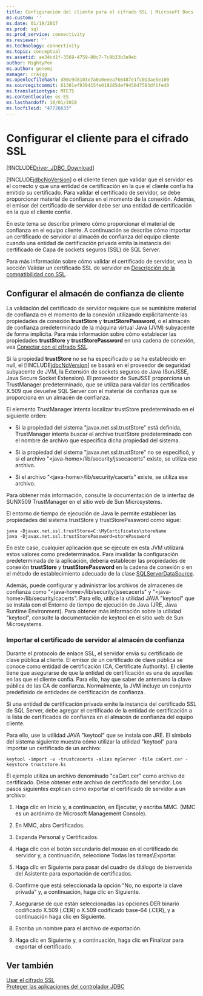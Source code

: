 ```yaml
---
title: Configuración del cliente para el cifrado SSL | Microsoft Docs
ms.custom: ''
ms.date: 01/19/2017
ms.prod: sql
ms.prod_service: connectivity
ms.reviewer: ''
ms.technology: connectivity
ms.topic: conceptual
ms.assetid: ae34cd1f-3569-4759-80c7-7c9b33b3e9eb
author: MightyPen
ms.author: genemi
manager: craigg
ms.openlocfilehash: d80c9d8103e7a0a0eeea766487e1fc013ae5e100
ms.sourcegitcommit: 61381ef939415fe019285def9450d7583df1fed0
ms.translationtype: MTE75
ms.contentlocale: es-ES
ms.lasthandoff: 10/01/2018
ms.locfileid: "47726633"
---
```

# <a name="configuring-the-client-for-ssl-encryption"></a>Configurar el cliente para el cifrado SSL
[!INCLUDE[Driver_JDBC_Download](../../includes/driver_jdbc_download.md)]

  [!INCLUDE[jdbcNoVersion](../../includes/jdbcnoversion_md.md)] o el cliente tienen que validar que el servidor es el correcto y que una entidad de certificación en la que el cliente confía ha emitido su certificado. Para validar el certificado de servidor, se debe proporcionar material de confianza en el momento de la conexión. Además, el emisor del certificado de servidor debe ser una entidad de certificación en la que el cliente confíe.  
  
 En este tema se describe primero cómo proporcionar el material de confianza en el equipo cliente. A continuación se describe cómo importar un certificado de servidor al almacén de confianza del equipo cliente cuando una entidad de certificación privada emita la instancia del certificado de Capa de sockets seguros (SSL) de SQL Server.  
  
 Para más información sobre cómo validar el certificado de servidor, vea la sección Validar un certificado SSL de servidor en [Descripción de la compatibilidad con SSL](../../connect/jdbc/understanding-ssl-support.md).  
  
## <a name="configuring-the-client-trust-store"></a>Configurar el almacén de confianza de cliente  
 La validación del certificado de servidor requiere que se suministre material de confianza en el momento de la conexión utilizando explícitamente las propiedades de conexión **trustStore** y **trustStorePassword**, o el almacén de confianza predeterminado de la máquina virtual Java (JVM) subyacente de forma implícita. Para más información sobre cómo establecer las propiedades **trustStore** y **trustStorePassword** en una cadena de conexión, vea [Conectar con el cifrado SSL](../../connect/jdbc/connecting-with-ssl-encryption.md).  
  
 Si la propiedad **trustStore** no se ha especificado o se ha establecido en null, el [!INCLUDE[jdbcNoVersion](../../includes/jdbcnoversion_md.md)] se basará en el proveedor de seguridad subyacente de JVM, la Extensión de sockets seguros de Java (SunJSSE, Java Secure Socket Extension). El proveedor de SunJSSE proporciona un TrustManager predeterminado, que se utiliza para validar los certificados X.509 que devuelve SQL Server con el material de confianza que se proporciona en un almacén de confianza.  
  
 El elemento TrustManager intenta localizar trustStore predeterminado en el siguiente orden:  
  
-   Si la propiedad del sistema "javax.net.ssl.trustStore" está definida, TrustManager intenta buscar el archivo trustStore predeterminado con el nombre de archivo que especifica dicha propiedad del sistema.  
  
-   Si la propiedad del sistema "javax.net.ssl.trustStore" no se especificó, y si el archivo "\<java-home>/lib/security/jssecacerts" existe, se utiliza ese archivo.  
  
-   Si el archivo "\<java-home>/lib/security/cacerts" existe, se utiliza ese archivo.  
  
 Para obtener más información, consulte la documentación de la interfaz de SUNX509 TrustManager en el sitio web de Sun Microsystems.  
  
 El entorno de tiempo de ejecución de Java le permite establecer las propiedades del sistema trustStore y trustStorePassword como sigue:  
  
```  
java -Djavax.net.ssl.trustStore=C:\MyCertificates\storeName  
java -Djavax.net.ssl.trustStorePassword=storePassword  
```  
  
 En este caso, cualquier aplicación que se ejecute en esta JVM utilizará estos valores como predeterminados. Para invalidar la configuración predeterminada de la aplicación, debería establecer las propiedades de conexión **trustStore** y **trustStorePassword** en la cadena de conexión o en el método de establecimiento adecuado de la clase [SQLServerDataSource](../../connect/jdbc/reference/sqlserverdatasource-class.md).  
  
 Además, puede configurar y administrar los archivos de almacenes de confianza como "\<java-home>/lib/security/jssecacerts" y "\<java-home>/lib/security/cacerts". Para ello, utilice la utilidad JAVA "keytool" que se instala con el Entorno de tiempo de ejecución de Java (JRE, Java Runtime Environment). Para obtener más información sobre la utilidad "keytool", consulte la documentación de keytool en el sitio web de Sun Microsystems.  
  
### <a name="importing-the-server-certificate-to-trust-store"></a>Importar el certificado de servidor al almacén de confianza  
 Durante el protocolo de enlace SSL, el servidor envía su certificado de clave pública al cliente. El emisor de un certificado de clave pública se conoce como entidad de certificación (CA, Certificate Authority). El cliente tiene que asegurarse de que la entidad de certificación es una de aquellas en las que el cliente confía. Para ello, hay que saber de antemano la clave pública de las CA de confianza. Normalmente, la JVM incluye un conjunto predefinido de entidades de certificación de confianza.  
  
 Si una entidad de certificación privada emite la instancia del certificado SSL de SQL Server, debe agregar el certificado de la entidad de certificación a la lista de certificados de confianza en el almacén de confianza del equipo cliente.  
  
 Para ello, use la utilidad JAVA "keytool" que se instala con JRE. El símbolo del sistema siguiente muestra cómo utilizar la utilidad "keytool" para importar un certificado de un archivo:  
  
```  
keytool -import -v -trustcacerts -alias myServer -file caCert.cer -keystore truststore.ks  
```  
  
 El ejemplo utiliza un archivo denominado "caCert.cer" como archivo de certificado. Debe obtener este archivo de certificado del servidor. Los pasos siguientes explican cómo exportar el certificado de servidor a un archivo:  
  
1.  Haga clic en Inicio y, a continuación, en Ejecutar, y escriba MMC. (MMC es un acrónimo de Microsoft Management Console).  
  
2.  En MMC, abra Certificados.  
  
3.  Expanda Personal y Certificados.  
  
4.  Haga clic con el botón secundario del mouse en el certificado de servidor y, a continuación, seleccione Todas las tareas\Exportar.  
  
5.  Haga clic en Siguiente para pasar del cuadro de diálogo de bienvenida del Asistente para exportación de certificados.  
  
6.  Confirme que está seleccionada la opción "No, no exporte la clave privada" y, a continuación, haga clic en Siguiente.  
  
7.  Asegurarse de que están seleccionadas las opciones DER binario codificado X.509 (.CER) o X.509 codificado base-64 (.CER), y a continuación haga clic en Siguiente.  
  
8.  Escriba un nombre para el archivo de exportación.  
  
9. Haga clic en Siguiente y, a continuación, haga clic en Finalizar para exportar el certificado.  
  
## <a name="see-also"></a>Ver también  
 [Usar el cifrado SSL](../../connect/jdbc/using-ssl-encryption.md)   
 [Proteger las aplicaciones del controlador JDBC](../../connect/jdbc/securing-jdbc-driver-applications.md)  
  
  
